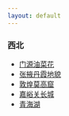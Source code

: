 ```yaml
---
layout: default
---
```


### 西北
   * [门源油菜花](./menyuan.html) 
   * [张掖丹霞地貌]()
   * [敦煌莫高窟]()
   * [嘉峪关长城]()
   * [青海湖]()
